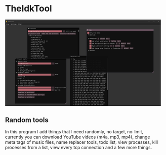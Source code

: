 # TheIdkTool
![Screenshot](Preview.PNG)

## Random tools
In this program I add things that I need randomly, no target, no limit, currently you can download YouTube videos (m4a, mp3, mp4), change meta tags of music files, name replacer tools, todo list, view processes, kill processes from a list, view every tcp connection and a few more things.
